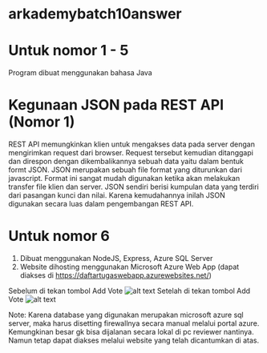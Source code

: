 # arkademybatch10answer

# Untuk nomor 1 - 5
  Program dibuat menggunakan bahasa Java
  
# Kegunaan JSON pada REST API (Nomor 1)
REST API memungkinkan klien untuk mengakses data pada server dengan mengirimkan request dari browser. Request tersebut kemudian ditanggapi dan direspon dengan dikembalikannya sebuah data yaitu dalam bentuk formt JSON.  JSON merupakan sebuah file format yang diturunkan dari javascript. Format ini sangat mudah digunakan ketika akan melakukan transfer file klien dan server. JSON sendiri berisi kumpulan data yang terdiri dari pasangan kunci dan nilai. Karena kemudahannya inilah JSON digunakan secara luas dalam pengembangan REST API.

# Untuk nomor 6
  1. Dibuat menggunakan NodeJS, Express, Azure SQL Server
  2. Website dihosting menggunakan Microsoft Azure Web App (dapat diakses di https://daftartugaswebapp.azurewebsites.net/)

Sebelum di tekan tombol Add Vote
![alt text](https://user-images.githubusercontent.com/8361552/57176394-ae8fb180-6e81-11e9-8762-a799fc5000ef.png)
Setelah di tekan tombol Add Vote
![alt text](https://user-images.githubusercontent.com/8361552/57176395-ae8fb180-6e81-11e9-8d60-9e9d6ee207cd.png)

Note: Karena database yang digunakan merupakan microsoft azure sql server, maka harus disetting firewallnya secara manual melalui portal azure. Kemungkinan besar gk bisa dijalanan secara lokal di pc reviewer nantinya. Namun tetap dapat diakses melalui website yang telah dicantumkan di atas.
